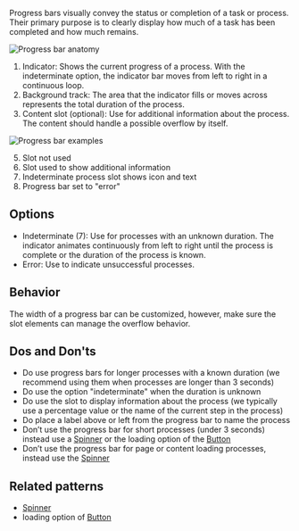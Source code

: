 Progress bars visually convey the status or completion of a task or process. Their primary purpose is to clearly display how much of a task has been completed and how much remains.

![Progress bar anatomy](https://www.figma.com/file/wEptRgAezDU1z80Cn3eZ0o/iX-Pattern-Illustrations?type=design&node-id=2094-345&mode=design&t=fa4W7cvdm8pVsQFn-11)

1. Indicator: Shows the current progress of a process. With the indeterminate option, the indicator bar moves from left to right in a continuous loop.
2. Background track: The area that the indicator fills or moves across represents the total duration of the process.
3. Content slot (optional): Use for additional information about the process. The content should handle a possible overflow by itself.


![Progress bar examples](https://www.figma.com/file/wEptRgAezDU1z80Cn3eZ0o/iX-Pattern-Illustrations?type=design&node-id=2098-372&mode=design&t=fa4W7cvdm8pVsQFn-11)

5. Slot not used
6. Slot used to show additional information
7. Indeterminate process slot shows icon and text
8. Progress bar set to "error"

## Options

- Indeterminate (7): Use for processes with an unknown duration. The indicator animates continuously from left to right until the process is complete or the duration of the process is known.
- Error: Use to indicate unsuccessful processes.


## Behavior
The width of a progress bar can be customized, however, make sure the slot elements can manage the overflow behavior.

## Dos and Don'ts
- Do use progress bars for longer processes with a known duration (we recommend using them when processes are longer than 3 seconds)
- Do use the option "indeterminate" when the duration is unknown
- Do use the slot to display information about the process (we typically use a percentage value or the name of the current step in the process)
- Do place a label above or left from the progress bar to name the process
- Don’t use the progress bar for short processes (under 3 seconds) instead use a [Spinner](./spinner.md) or the loading option of the [Button](./buttons/button.md)
- Don’t use the progress bar for page or content loading processes, instead use the [Spinner](./spinner.md)

## Related patterns
- [Spinner](./spinner.md)
- loading option of [Button](./buttons/button.md)




